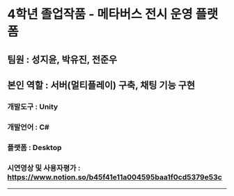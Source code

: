 # 4학년 졸업작품 - 메타버스 전시 운영 플랫폼
## 팀원 : 성지윤, 박유진, 전준우
## 본인 역할 : 서버(멀티플레이) 구축, 채팅 기능 구현 

### 개발도구 : Unity
### 개발언어 : C#
### 플랫폼 : Desktop
### 시연영상 및 사용자평가 : https://www.notion.so/b45f41e11a004595baa1f0cd5379e53c
---
